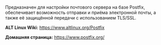 Предназначен для настройки почтового сервера на базе Postfix,
обеспечивает возможность отправки и приёма электронной почты,
а также её защищённой передачи с использованием TLS/SSL.

**ALT Linux Wiki:** <https://www.altlinux.org/Postfix>

**Домашняя страница:** <https://www.postfix.org/>

